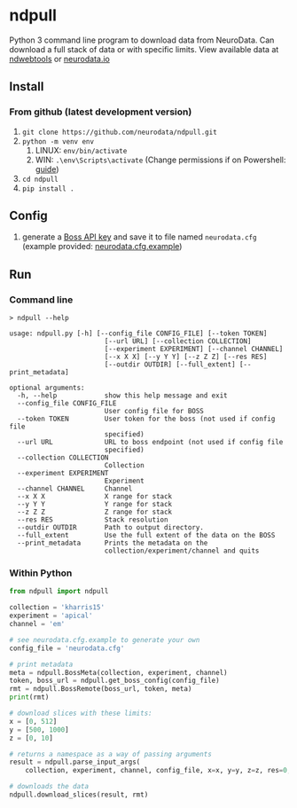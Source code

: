 # ndpull

Python 3 command line program to download data from NeuroData.  Can download a full stack of data or with specific limits.  View available data at [ndwebtools](https://ndwebtools.neurodata.io/) or [neurodata.io](https://neurodata.io/)

## Install

### From github (latest development version)

1. `git clone https://github.com/neurodata/ndpull.git`
1. `python -m venv env`
    1. LINUX: `env/bin/activate`
    1. WIN: `.\env\Scripts\activate` (Change permissions if on Powershell: [guide](https://virtualenv.pypa.io/en/stable/userguide/#activate-script))
1. `cd ndpull`
1. `pip install .`

## Config

1. generate a [Boss API key](https://api.boss.neurodata.io/v1/mgmt/token) and save it to file named `neurodata.cfg` (example provided: [neurodata.cfg.example](neurodata.cfg.example))

## Run

### Command line

```dos
> ndpull --help

usage: ndpull.py [-h] [--config_file CONFIG_FILE] [--token TOKEN]
                        [--url URL] [--collection COLLECTION]
                        [--experiment EXPERIMENT] [--channel CHANNEL]
                        [--x X X] [--y Y Y] [--z Z Z] [--res RES]
                        [--outdir OUTDIR] [--full_extent] [--print_metadata]

optional arguments:
  -h, --help            show this help message and exit
  --config_file CONFIG_FILE
                        User config file for BOSS
  --token TOKEN         User token for the boss (not used if config file
                        specified)
  --url URL             URL to boss endpoint (not used if config file
                        specified)
  --collection COLLECTION
                        Collection
  --experiment EXPERIMENT
                        Experiment
  --channel CHANNEL     Channel
  --x X X               X range for stack
  --y Y Y               Y range for stack
  --z Z Z               Z range for stack
  --res RES             Stack resolution
  --outdir OUTDIR       Path to output directory.
  --full_extent         Use the full extent of the data on the BOSS
  --print_metadata      Prints the metadata on the
                        collection/experiment/channel and quits
```

### Within Python

```python
from ndpull import ndpull

collection = 'kharris15'
experiment = 'apical'
channel = 'em'

# see neurodata.cfg.example to generate your own
config_file = 'neurodata.cfg'

# print metadata
meta = ndpull.BossMeta(collection, experiment, channel)
token, boss_url = ndpull.get_boss_config(config_file)
rmt = ndpull.BossRemote(boss_url, token, meta)
print(rmt)

# download slices with these limits:
x = [0, 512]
y = [500, 1000]
z = [0, 10]

# returns a namespace as a way of passing arguments
result = ndpull.parse_input_args(
    collection, experiment, channel, config_file, x=x, y=y, z=z, res=0, outdir='./')

# downloads the data
ndpull.download_slices(result, rmt)
```

